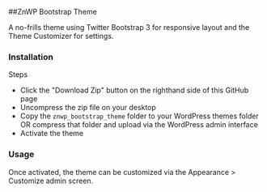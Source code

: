 ##ZnWP Bootstrap Theme

A no-frills theme using Twitter Bootstrap 3 for responsive layout and the Theme Customizer for settings.

### Installation
Steps
  - Click the "Download Zip" button on the righthand side of this GitHub page
  - Uncompress the zip file on your desktop
  - Copy the `znwp_bootstrap_theme` folder to your WordPress themes folder
    OR compress that folder and upload via the WordPress admin interface
  - Activate the theme

### Usage
Once activated, the theme can be customized via the Appearance > Customize admin screen.
